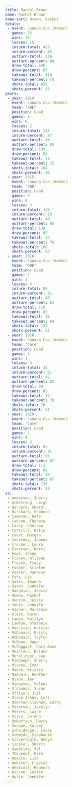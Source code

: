 ```yaml
---
title: Rachel Brown
name: Rachel Brown
name-sort: Brown, Rachel
totals:
 - event: Canada Cup (Women)
   games: 35
   wins: 20
   losses: 15
   inturn-total: 423
   inturn-percent: 85
   outturn-total: 236
   outturn-percent: 84
   draw-total: 549
   draw-percent: 87
   takeout-total: 110
   takeout-percent: 75
   shots-total: 659
   shots-percent: 85
years:
 - year: 2014
   event: Canada Cup (Women)
   team: "SWE"
   position: Lead
   games: 8
   wins: 6
   losses: 2
   inturn-total: 115
   inturn-percent: 87
   outturn-total: 49
   outturn-percent: 85
   draw-total: 135
   draw-percent: 89
   takeout-total: 29
   takeout-percent: 72
   shots-total: 164
   shots-percent: 86
 - year: 2015
   event: Canada Cup (Women)
   team: "SWE"
   position: Lead
   games: 9
   wins: 6
   losses: 3
   inturn-total: 120
   inturn-percent: 85
   outturn-total: 40
   outturn-percent: 85
   draw-total: 134
   draw-percent: 87
   takeout-total: 26
   takeout-percent: 76
   shots-total: 160
   shots-percent: 85
 - year: 2016
   event: Canada Cup (Women)
   team: "SWE"
   position: Lead
   games: 7
   wins: 3
   losses: 4
   inturn-total: 89
   inturn-percent: 81
   outturn-total: 40
   outturn-percent: 81
   draw-total: 110
   draw-percent: 83
   takeout-total: 19
   takeout-percent: 64
   shots-total: 129
   shots-percent: 81
 - year: 2018
   event: Canada Cup (Women)
   team: "Care"
   position: Lead
   games: 4
   wins: 1
   losses: 3
   inturn-total: 34
   inturn-percent: 81
   outturn-total: 42
   outturn-percent: 82
   draw-total: 59
   draw-percent: 82
   takeout-total: 17
   takeout-percent: 78
   shots-total: 76
   shots-percent: 81
 - year: 2019
   event: Canada Cup (Women)
   team: "Care"
   position: Lead
   games: 7
   wins: 4
   losses: 3
   inturn-total: 65
   inturn-percent: 91
   outturn-total: 65
   outturn-percent: 87
   draw-total: 111
   draw-percent: 89
   takeout-total: 19
   takeout-percent: 87
   shots-total: 130
   shots-percent: 89
vs:
 - Anderson, Sherry
 - Armstrong, Leigh
 - Bernard, Cheryl
 - Birchard, Shannon
 - Cameron, Kate
 - Cannon, Theresa
 - Carey, Chelsea
 - Cottrill, Katie
 - Court, Morgan
 - Courtney, Joanne
 - Crocker, Laura
 - Einarson, Kerri
 - Enge, Jenna
 - Flaxey, Allison
 - Fleury, Tracy
 - Foster, Kristen
 - Foster, Vanessa
 - Fyfe, Liz
 - Gates, Amanda
 - Gates, Jennifer
 - Haughian, Jessie
 - Homan, Rachel
 - Hunkin, Jessie
 - Jones, Jennifer
 - Kasner, Marliese
 - Klein, Karen
 - Lawes, Kaitlyn
 - Lawton, Stefanie
 - MacCuish, Kristin
 - McDonald, Kristy
 - McDonald, Taylor
 - McEwen, Dawn
 - McTaggart, Cary-Anne
 - Meilleur, Briane
 - Merklinger, Lee
 - Middaugh, Sherry
 - Miskew, Emma
 - Moore, Kristie
 - Nedohin, Heather
 - Nixon, Amy
 - Njegovan, Selena
 - O'Connor, Susan
 - Officer, Jill
 - Olson-Johns, Lori
 - Overton-Clapham, Cathy
 - Peterman, Jocelyn
 - Peters, Laine
 - Rizzo, Jo-Ann
 - Robertson, Darcy
 - Rocque, Kelsey
 - Scheidegger, Casey
 - Schmidt, Stephanie
 - Silvernagle, Robyn
 - Singler, Sherri
 - Sweeting, Val
 - Thevenot, Kara
 - Weagle, Lisa
 - Webster, Crystal
 - Westcott, Raunora
 - Wilson, Leslie
 - Wylie, Jennifer
---
```

